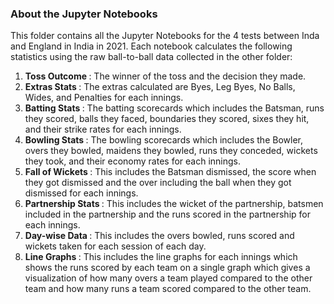 <h3> About the Jupyter Notebooks </h3>

This folder contains all the Jupyter Notebooks for the 4 tests between Inda and England in India in 2021. Each notebook calculates the following statistics using the raw ball-to-ball data collected in the other folder:

<ol>
  <li> <b> Toss Outcome </b>: The winner of the toss and the decision they made. </li>
  <li> <b> Extras Stats </b>: The extras calculated are Byes, Leg Byes, No Balls, Wides, and Penalties for each innings. </li>
  <li> <b> Batting Stats </b>: The batting scorecards which includes the Batsman, runs they scored, balls they faced, boundaries they scored, sixes they hit, and their strike rates for each innings. </li>
  <li> <b> Bowling Stats </b>: The bowling scorecards which includes the Bowler, overs they bowled, maidens they bowled, runs they conceded, wickets they took, and their economy rates for each innings. </li>
  <li> <b> Fall of Wickets </b>: This includes the Batsman dismissed, the score when they got dismissed and the over including the ball when they got dismissed for each innings. </li>
  <li> <b> Partnership Stats </b>: This includes the wicket of the partnership, batsmen included in the partnership and the runs scored in the partnership for each innings. </li>
  <li> <b> Day-wise Data </b>: This includes the overs bowled, runs scored and wickets taken for each session of each day. </li>
  <li> <b> Line Graphs </b>: This includes the line graphs for each innings which shows the runs scored by each team on a single graph which gives a visualization of how many overs a team played compared to the other team and how many runs a team scored compared to the other team. </li>
